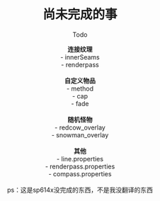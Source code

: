 <center><h1>尚未完成的事</h1><p>Todo</p></center>

<center><b>连接纹理</b></center>

<center>- innerSeams<br>- renderpass</center>

<br>

<center><b>自定义物品</b></center>

<center>- method<br>
       	- cap<br>
    	- fade</center>
<br>


<center><b>随机怪物</b></center>

<center>- redcow_overlay<br>- snowman_overlay</center>

<br>

<center><b>其他</b></center>

<center>- line.properties<br>- renderpass.properties<br>- compass.properties</center>

<br>

<center>ps：这是sp614x没完成的东西，不是我没翻译的东西</center>